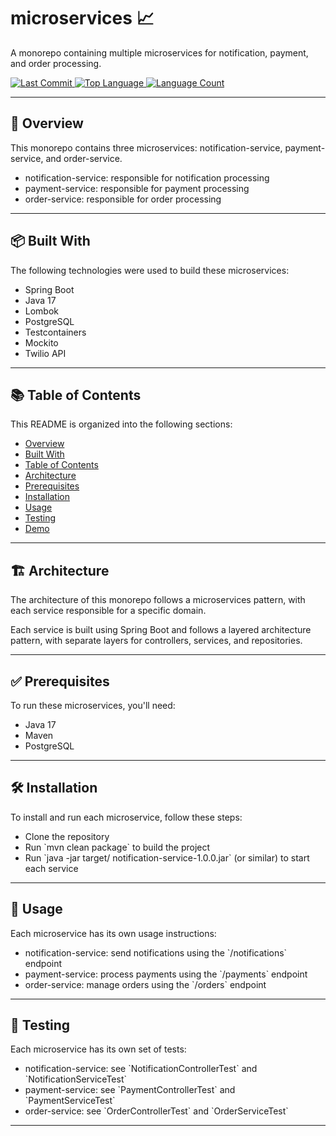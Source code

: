 <h1 align="left">microservices 📈</h1>
<p align="left">A monorepo containing multiple microservices for notification, payment, and order processing.</p>

<p align="left">
  <a href="https://github.com/l4yoos/microservices/commits/main">
    <img src="https://img.shields.io/github/last-commit/l4yoos/microservices" alt="Last Commit">
  </a>
  <a href="https://github.com/l4yoos/microservices">
    <img src="https://img.shields.io/github/languages/top/l4yoos/microservices" alt="Top Language">
  </a>
  <a href="https://github.com/l4yoos/microservices">
    <img src="https://img.shields.io/github/languages/count/l4yoos/microservices" alt="Language Count">
  </a>
</p>

<hr/>

<h2 align="left" id="overview">🚀 Overview</h2>
<p align="left">This monorepo contains three microservices: notification-service, payment-service, and order-service.</p>
<ul align="left">
  <li>notification-service: responsible for notification processing</li>
  <li>payment-service: responsible for payment processing</li>
  <li>order-service: responsible for order processing</li>
</ul>

<hr/>

<h2 align="left" id="built-with">📦 Built With</h2>
<p align="left">The following technologies were used to build these microservices:</p>
<ul align="left">
  <li>Spring Boot</li>
  <li>Java 17</li>
  <li>Lombok</li>
  <li>PostgreSQL</li>
  <li>Testcontainers</li>
  <li>Mockito</li>
  <li>Twilio API</li>
</ul>

<hr/>

<h2 align="left" id="table-of-contents">📚 Table of Contents</h2>
<p align="left">This README is organized into the following sections:</p>
<ul align="left">
  <li><a href="#overview">Overview</a></li>
  <li><a href="#built-with">Built With</a></li>
  <li><a href="#table-of-contents">Table of Contents</a></li>
  <li><a href="#architecture">Architecture</a></li>
  <li><a href="#prerequisites">Prerequisites</a></li>
  <li><a href="#installation">Installation</a></li>
  <li><a href="#usage">Usage</a></li>
  <li><a href="#testing">Testing</a></li>
  <li><a href="#demo">Demo</a></li>
</ul>

<hr/>

<h2 align="left" id="architecture">🏗️ Architecture</h2>
<p align="left">The architecture of this monorepo follows a microservices pattern, with each service responsible for a specific domain.</p>
<p align="left">Each service is built using Spring Boot and follows a layered architecture pattern, with separate layers for controllers, services, and repositories.</p>

<hr/>

<h2 align="left" id="prerequisites">✅ Prerequisites</h2>
<p align="left">To run these microservices, you'll need:</p>
<ul align="left">
  <li>Java 17</li>
  <li>Maven</li>
  <li>PostgreSQL</li>
</ul>

<hr/>

<h2 align="left" id="installation">🛠️ Installation</h2>
<p align="left">To install and run each microservice, follow these steps:</p>
<ul align="left">
  <li>Clone the repository</li>
  <li>Run `mvn clean package` to build the project</li>
  <li>Run `java -jar target/ notification-service-1.0.0.jar` (or similar) to start each service</li>
</ul>

<hr/>

<h2 align="left" id="usage">🚀 Usage</h2>
<p align="left">Each microservice has its own usage instructions:</p>
<ul align="left">
  <li>notification-service: send notifications using the `/notifications` endpoint</li>
  <li>payment-service: process payments using the `/payments` endpoint</li>
  <li>order-service: manage orders using the `/orders` endpoint</li>
</ul>

<hr/>

<h2 align="left" id="testing">🧪 Testing</h2>
<p align="left">Each microservice has its own set of tests:</p>
<ul align="left">
  <li>notification-service: see `NotificationControllerTest` and `NotificationServiceTest`</li>
  <li>payment-service: see `PaymentControllerTest` and `PaymentServiceTest`</li>
  <li>order-service: see `OrderControllerTest` and `OrderServiceTest`</li>
</ul>

<hr/>
